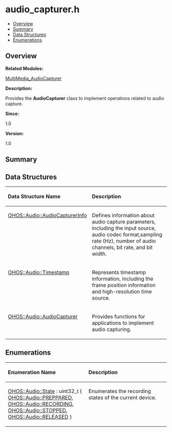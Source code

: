# audio\_capturer.h<a name="EN-US_TOPIC_0000001054879490"></a>

-   [Overview](#section1073505584165626)
-   [Summary](#section1913449047165626)
-   [Data Structures](#nested-classes)
-   [Enumerations](#enum-members)

## **Overview**<a name="section1073505584165626"></a>

**Related Modules:**

[MultiMedia\_AudioCapturer](multimedia_audiocapturer.md)

**Description:**

Provides the  **AudioCapturer**  class to implement operations related to audio capture. 

**Since:**

1.0

**Version:**

1.0

## **Summary**<a name="section1913449047165626"></a>

## Data Structures<a name="nested-classes"></a>

<a name="table1696614604165626"></a>
<table><thead align="left"><tr id="row949666040165626"><th class="cellrowborder" valign="top" width="50%" id="mcps1.1.3.1.1"><p id="p737820652165626"><a name="p737820652165626"></a><a name="p737820652165626"></a>Data Structure Name</p>
</th>
<th class="cellrowborder" valign="top" width="50%" id="mcps1.1.3.1.2"><p id="p414554528165626"><a name="p414554528165626"></a><a name="p414554528165626"></a>Description</p>
</th>
</tr>
</thead>
<tbody><tr id="row283124221165626"><td class="cellrowborder" valign="top" width="50%" headers="mcps1.1.3.1.1 "><p id="p282227888165626"><a name="p282227888165626"></a><a name="p282227888165626"></a><a href="ohos-audio-audiocapturerinfo.md">OHOS::Audio::AudioCapturerInfo</a></p>
</td>
<td class="cellrowborder" valign="top" width="50%" headers="mcps1.1.3.1.2 "><p id="p1789230176165626"><a name="p1789230176165626"></a><a name="p1789230176165626"></a>Defines information about audio capture parameters, including the input source, audio codec format,sampling rate (Hz), number of audio channels, bit rate, and bit width. </p>
</td>
</tr>
<tr id="row179357931165626"><td class="cellrowborder" valign="top" width="50%" headers="mcps1.1.3.1.1 "><p id="p764423471165626"><a name="p764423471165626"></a><a name="p764423471165626"></a><a href="ohos-audio-timestamp.md">OHOS::Audio::Timestamp</a></p>
</td>
<td class="cellrowborder" valign="top" width="50%" headers="mcps1.1.3.1.2 "><p id="p484423922165626"><a name="p484423922165626"></a><a name="p484423922165626"></a>Represents timestamp information, including the frame position information and high-resolution time source. </p>
</td>
</tr>
<tr id="row1268828389165626"><td class="cellrowborder" valign="top" width="50%" headers="mcps1.1.3.1.1 "><p id="p1252470899165626"><a name="p1252470899165626"></a><a name="p1252470899165626"></a><a href="ohos-audio-audiocapturer.md">OHOS::Audio::AudioCapturer</a></p>
</td>
<td class="cellrowborder" valign="top" width="50%" headers="mcps1.1.3.1.2 "><p id="p467499339165626"><a name="p467499339165626"></a><a name="p467499339165626"></a>Provides functions for applications to implement audio capturing. </p>
</td>
</tr>
</tbody>
</table>

## Enumerations<a name="enum-members"></a>

<a name="table1013972093165626"></a>
<table><thead align="left"><tr id="row1296226782165626"><th class="cellrowborder" valign="top" width="50%" id="mcps1.1.3.1.1"><p id="p1803192023165626"><a name="p1803192023165626"></a><a name="p1803192023165626"></a>Enumeration Name</p>
</th>
<th class="cellrowborder" valign="top" width="50%" id="mcps1.1.3.1.2"><p id="p401866113165626"><a name="p401866113165626"></a><a name="p401866113165626"></a>Description</p>
</th>
</tr>
</thead>
<tbody><tr id="row1311563284165626"><td class="cellrowborder" valign="top" width="50%" headers="mcps1.1.3.1.1 "><p id="p1786475737165626"><a name="p1786475737165626"></a><a name="p1786475737165626"></a><a href="multimedia_audiocapturer.md#ga3d8d6798a2346e57e241d16da673d508">OHOS::Audio::State</a> : uint32_t { <a href="multimedia_audiocapturer.md#gga3d8d6798a2346e57e241d16da673d508a368f9c124fa478d643e6b3884bd4931c">OHOS::Audio::PREPPARED</a>, <a href="multimedia_audiocapturer.md#gga3d8d6798a2346e57e241d16da673d508a6d83cfbb144468bcd7f1d0609ba1a401">OHOS::Audio::RECORDING</a>, <a href="multimedia_audiocapturer.md#gga3d8d6798a2346e57e241d16da673d508abc10d40a09b83e61c72dd68daa457399">OHOS::Audio::STOPPED</a>, <a href="multimedia_audiocapturer.md#gga3d8d6798a2346e57e241d16da673d508ab061f3539998a6bcec9b4c11357b5ff2">OHOS::Audio::RELEASED</a> }</p>
</td>
<td class="cellrowborder" valign="top" width="50%" headers="mcps1.1.3.1.2 "><p id="p1578323611165626"><a name="p1578323611165626"></a><a name="p1578323611165626"></a>Enumerates the recording states of the current device. </p>
</td>
</tr>
</tbody>
</table>

